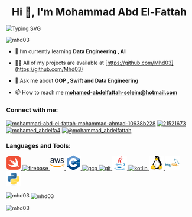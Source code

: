 <h1 align="center">Hi 👋, I'm Mohammad Abd El-Fattah</h1>
<a href="https://git.io/typing-svg"><img src="https://readme-typing-svg.demolab.com?font=Fira+Code&size=30&duration=3000&pause=10000&color=00C823&width=438&height=55&lines=A+Bachelor's+Degree+Student+Of+Computer+Science+%7C+iOS+Developer+from+Egypt" alt="Typing SVG" /></a>

<p align="left"> <img src="https://komarev.com/ghpvc/?username=mhd03&label=Profile%20views&color=0e75b6&style=flat" alt="mhd03" /> </p>

- 🌱 I’m currently learning **Data Engineering , AI**

- 👨‍💻 All of my projects are available at [https://github.com/Mhd03](https://github.com/Mhd03)

- 💬 Ask me about **OOP , Swift and Data Engineering**

- 📫 How to reach me **mohamed-abdelfattah-seleim@hotmail.com**

<h3 align="left">Connect with me:</h3>
<p align="left">
<a href="https://linkedin.com/in/mohammad-abd-el-fattah-mohammad-ahmad-10638b228" target="blank"><img align="center" src="https://raw.githubusercontent.com/rahuldkjain/github-profile-readme-generator/master/src/images/icons/Social/linked-in-alt.svg" alt="mohammad-abd-el-fattah-mohammad-ahmad-10638b228" height="30" width="40" /></a>
<a href="https://stackoverflow.com/users/21521673" target="blank"><img align="center" src="https://raw.githubusercontent.com/rahuldkjain/github-profile-readme-generator/master/src/images/icons/Social/stack-overflow.svg" alt="21521673" height="30" width="40" /></a>
<a href="https://www.hackerrank.com/mohamed_abdelfa4" target="blank"><img align="center" src="https://raw.githubusercontent.com/rahuldkjain/github-profile-readme-generator/master/src/images/icons/Social/hackerrank.svg" alt="mohamed_abdelfa4" height="30" width="40" /></a>
<a href="https://www.hackerearth.com/@mohammad_abdelfattah" target="blank"><img align="center" src="https://raw.githubusercontent.com/rahuldkjain/github-profile-readme-generator/master/src/images/icons/Social/hackerearth.svg" alt="@mohammad_abdelfattah" height="30" width="40" /></a>
</p>

<h3 align="left">Languages and Tools:</h3>
<p align="left">
   <a href="https://developer.apple.com/swift/" target="_blank" rel="noreferrer"> <img src="https://raw.githubusercontent.com/devicons/devicon/master/icons/swift/swift-original.svg" alt="swift" width="40" height="40"/> </a>
  <a href="https://firebase.google.com/" target="_blank" rel="noreferrer"> <img src="https://www.vectorlogo.zone/logos/firebase/firebase-icon.svg" alt="firebase" width="40" height="40"/> </a>
  <a href="https://aws.amazon.com" target="_blank" rel="noreferrer"> 
    <img src="https://raw.githubusercontent.com/devicons/devicon/master/icons/amazonwebservices/amazonwebservices-original-wordmark.svg" alt="aws" width="40" height="40"/> 
  </a>  <a href="https://www.w3schools.com/cpp/" target="_blank" rel="noreferrer"> <img src="https://raw.githubusercontent.com/devicons/devicon/master/icons/cplusplus/cplusplus-original.svg" alt="cplusplus" width="40" height="40"/> </a>  <a href="https://cloud.google.com" target="_blank" rel="noreferrer"> <img src="https://www.vectorlogo.zone/logos/google_cloud/google_cloud-icon.svg" alt="gcp" width="40" height="40"/> </a> <a href="https://git-scm.com/" target="_blank" rel="noreferrer"> <img src="https://www.vectorlogo.zone/logos/git-scm/git-scm-icon.svg" alt="git" width="40" height="40"/> </a>  <a href="https://www.java.com" target="_blank" rel="noreferrer"> <img src="https://raw.githubusercontent.com/devicons/devicon/master/icons/java/java-original.svg" alt="java" width="40" height="40"/> </a> <a href="https://kotlinlang.org" target="_blank" rel="noreferrer"> <img src="https://www.vectorlogo.zone/logos/kotlinlang/kotlinlang-icon.svg" alt="kotlin" width="40" height="40"/> </a> <a href="https://www.linux.org/" target="_blank" rel="noreferrer"> <img src="https://raw.githubusercontent.com/devicons/devicon/master/icons/linux/linux-original.svg" alt="linux" width="40" height="40"/> </a> <a href="https://www.mysql.com/" target="_blank" rel="noreferrer"> <img src="https://raw.githubusercontent.com/devicons/devicon/master/icons/mysql/mysql-original-wordmark.svg" alt="mysql" width="40" height="40"/> </a> <a href="https://www.python.org" target="_blank" rel="noreferrer"> <img src="https://raw.githubusercontent.com/devicons/devicon/master/icons/python/python-original.svg" alt="python" width="40" height="40"/> </a>   
</p>

<p><img align="left" src="https://github-readme-stats.vercel.app/api/top-langs?username=mhd03&show_icons=true&locale=en&layout=compact" alt="mhd03" /></p>

<p>&nbsp;<img align="center" src="https://github-readme-stats.vercel.app/api?username=mhd03&show_icons=true&locale=en" alt="mhd03" /></p>

<p><img align="center" src="https://github-readme-streak-stats.herokuapp.com/?user=mhd03&" alt="mhd03" /></p>

